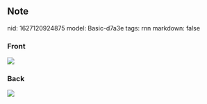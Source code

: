 ## Note
nid: 1627120924875
model: Basic-d7a3e
tags: rnn
markdown: false

### Front
<img src="paste-5a67bcfc1a4fb15d0d556f85284794fb7b8a477d.jpg">

### Back
<img src="paste-d05b954f38b44e873d311788dad095dcfa2641ce.jpg">
